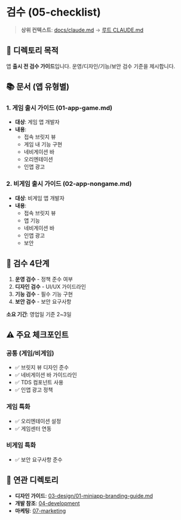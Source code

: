 # 검수 (05-checklist)

> **상위 컨텍스트**: [docs/claude.md](../claude.md) → [루트 CLAUDE.md](../../CLAUDE.md)

## 📌 디렉토리 목적

앱 **출시 전 검수 가이드**입니다. 운영/디자인/기능/보안 검수 기준을 제시합니다.

## 📚 문서 (앱 유형별)

### 1. 게임 출시 가이드 (01-app-game.md)
- **대상**: 게임 앱 개발자
- **내용**:
  - 접속 브릿지 뷰
  - 게임 내 기능 구현
  - 네비게이션 바
  - 오리엔테이션
  - 인앱 광고

### 2. 비게임 출시 가이드 (02-app-nongame.md)
- **대상**: 비게임 앱 개발자
- **내용**:
  - 접속 브릿지 뷰
  - 앱 기능
  - 네비게이션 바
  - 인앱 광고
  - 보안

## 🎯 검수 4단계

1. **운영 검수** - 정책 준수 여부
2. **디자인 검수** - UI/UX 가이드라인
3. **기능 검수** - 필수 기능 구현
4. **보안 검수** - 보안 요구사항

**소요 기간**: 영업일 기준 2~3일

## ⚠️ 주요 체크포인트

### 공통 (게임/비게임)
- ✅ 브릿지 뷰 디자인 준수
- ✅ 네비게이션 바 가이드라인
- ✅ TDS 컴포넌트 사용
- ✅ 인앱 광고 정책

### 게임 특화
- ✅ 오리엔테이션 설정
- ✅ 게임센터 연동

### 비게임 특화
- ✅ 보안 요구사항 준수

## 🔗 연관 디렉토리

- **디자인 가이드**: [03-design/01-miniapp-branding-guide.md](../03-design/01-miniapp-branding-guide.md)
- **개발 참조**: [04-development](../04-development/claude.md)
- **마케팅**: [07-marketing](../07-marketing/claude.md)
